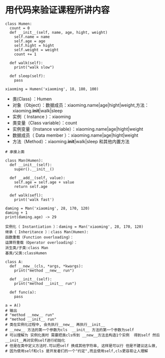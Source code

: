 # 用代码来验证课程所讲内容

```
class Humen:
  count = 0
  def __init__(self, name, age, hight, weight)
    self.name = name
    self.age = age
    self.hight = hight
    self.weight = weight
    count += 1
  
  def walk(self):
    print("walk slow")
  
  def sleep(self):
    pass

xiaoming = Humen('xiaoming', 18, 180, 100)
```

- 类(Class) ：Humen
- 对象（Object）：数据成员：xiaoming.name|age|hight|weight,方法：xiaoming.__init__|walk|sleep
- 实例（ Instance ）：xiaoming
- 类变量（Class variable）：count
- 实例变量（Instance variable）：xiaoming.name|age|hight|weight
- 数据成员（ Data member ）：xiaoming.name|age|hight|weight
- 方法（Method）：xiaoming.__init__|walk|sleep 和其他内置方法


```
# 承接上面

class Man(Humen):
  def __init__(self):
    super().__init__()
  
  def __add__(self, value):
    self.age = self.age + value
    return self.age
  
  def walk(sefl):
    print('walk fast')

daming = Man('xiaoming', 28, 170, 120)
daming + 1
print(daming.age) -> 29

实例化（ Instantiation ）：daming = Man('xiaoming', 28, 170, 120)
继承（ Inheritance ）：class Man(Humen):
函数重载（Function overloading）：
运算符重载（Operator overloading）：
派生类/子类:class Man
基类/父类:classHumen
```

```
class A:
  def __new__(cls, *args, *kwargs):
    print("method __new__ run")
    
  def __init__(self):
    print("method __init__ run")
  
  def func(a):
    pass

a = A()
# 输出
# "method __new__ run"
# "method __init__ run"
# 类在实例化过程中, 会先执行__new__ 再执行__init__
# __new__ 方法的第一个参数为cls  __init__ 方法的第一个参数为self
# 可以理解为 实例化类时 需要把类cls传到 __new__方法去构造1个实例  得到self 然后__init__再对实例self进行初始化
# 但是在类中定义方法时.可以把self 换成其他字符串, 这样是可以行 但是不建议这么做,
# 因为使用self和cls 是开发者们的一个"约定",而且使用self,cls更容易让人理解

```

